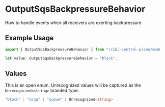 # OutputSqsBackpressureBehavior

How to handle events when all receivers are exerting backpressure

## Example Usage

```typescript
import { OutputSqsBackpressureBehavior } from "cribl-control-plane/models";

let value: OutputSqsBackpressureBehavior = "block";
```

## Values

This is an open enum. Unrecognized values will be captured as the `Unrecognized<string>` branded type.

```typescript
"block" | "drop" | "queue" | Unrecognized<string>
```